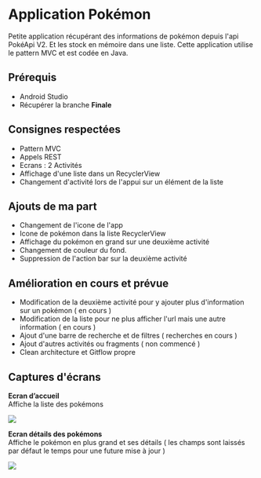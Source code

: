 # Application Pokémon 

Petite application récupérant des informations de pokémon depuis l'api PokéApi V2. Et les stock en mémoire dans une liste. 
Cette application utilise le pattern MVC et est codée en Java.

## Prérequis 

 - Android Studio 
 - Récupérer la branche **Finale**

## Consignes respectées 
 -  Pattern MVC
 -  Appels REST
 -  Ecrans : 2 Activités 
 -  Affichage d'une liste dans un RecyclerView 
 - Changement d'activité lors de l'appui sur un élément de la liste 

## Ajouts de ma part

 - Changement de l'icone de l'app
 - Icone de pokémon dans la liste RecyclerView 
 - Affichage du pokémon en grand sur une deuxième activité  
 - Changement de couleur du fond.
 - Suppression de l'action bar sur la deuxième activité 

## Amélioration en cours et prévue

 - Modification de la deuxième activité pour y ajouter plus d'information sur un pokémon ( en cours )
 - Modification de la liste pour ne plus afficher l'url mais une autre information ( en cours )
 - Ajout d'une barre de recherche et de filtres ( recherches en cours )
 - Ajout d'autres activités ou fragments ( non commencé ) 
 - Clean architecture et Gitflow propre 

## Captures d'écrans 

**Ecran d’accueil**  
Affiche la liste des pokémons 


![](Pokemon/Images/Captureecran1.png)



**Ecran détails des pokémons**  
Affiche le pokémon en plus grand et ses détails ( les champs sont laissés par défaut le temps pour une future mise à jour ) 


![](Pokemon/Images/Captureecran2.png)
